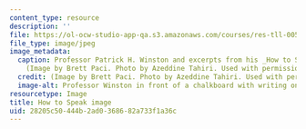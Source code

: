 ```yaml
---
content_type: resource
description: ''
file: https://ol-ocw-studio-app-qa.s3.amazonaws.com/courses/res-tll-005-how-to-speak-january-iap-2018/28205c50444b2ad0368682a733f1a36c_RES-TLL-005IAP18.jpg
file_type: image/jpeg
image_metadata:
  caption: Professor Patrick H. Winston and excerpts from his _How to Speak_ talk.
    (Image by Brett Paci. Photo by Azeddine Tahiri. Used with permission.)
  credit: (Image by Brett Paci. Photo by Azeddine Tahiri. Used with permission.)
  image-alt: Professor Winston in front of a chalkboard with writing on it.
resourcetype: Image
title: How to Speak image
uid: 28205c50-444b-2ad0-3686-82a733f1a36c
---
```

